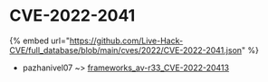 # CVE-2022-2041
{% embed url="https://github.com/Live-Hack-CVE/full_database/blob/main/cves/2022/CVE-2022-2041.json" %}

* pazhanivel07 ~> [frameworks_av-r33_CVE-2022-20413](https://www.alice-snow.ru/2022/database/cve-2022-2041/frameworks_av-r33_cve-2022-20413-pazhanivel07)